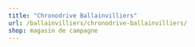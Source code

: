 ```yaml
---
title: "Chronodrive Ballainvilliers"
url: /ballainvilliers/chronodrive-ballainvilliers/
shop: magasin de campagne
---
```

